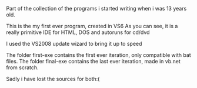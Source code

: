 Part of the collection of the programs i started writing when i was 13 years old.

This is the my first ever program, created in VS6
As you can see, it is a really primitive IDE for HTML, DOS and autoruns for cd/dvd

I used the VS2008 update wizard to bring it up to speed

The folder first-exe contains the first ever iteration, only compatible with bat files.
The folder final-exe contains the last ever iteration, made in vb.net from scratch.

Sadly i have lost the sources for both:(